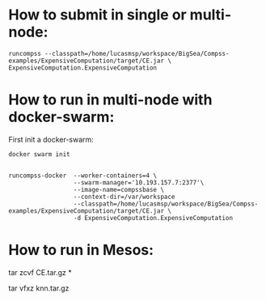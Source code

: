 




# How to submit in single or multi-node:

	runcompss --classpath=/home/lucasmsp/workspace/BigSea/Compss-examples/ExpensiveComputation/target/CE.jar \
	ExpensiveComputation.ExpensiveComputation


# How to run in multi-node with docker-swarm:

First init a docker-swarm:

	docker swarm init
	

	runcompss-docker  --worker-containers=4 \
					  --swarm-manager='10.193.157.7:2377'\
					  --image-name=compssbase \
					  --context-dir=/var/workspace
					  --classpath=/home/lucasmsp/workspace/BigSea/Compss-examples/ExpensiveComputation/target/CE.jar \
					  -d ExpensiveComputation.ExpensiveComputation



# How to run in Mesos:


tar zcvf CE.tar.gz *

tar vfxz knn.tar.gz